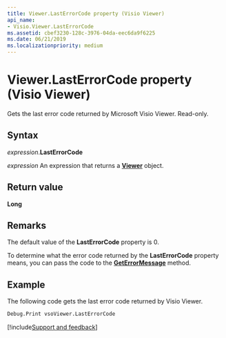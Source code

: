 ```yaml
---
title: Viewer.LastErrorCode property (Visio Viewer)
api_name:
- Visio.Viewer.LastErrorCode
ms.assetid: cbef3230-128c-3976-04da-eec6da9f6225
ms.date: 06/21/2019
ms.localizationpriority: medium
---
```



# Viewer.LastErrorCode property (Visio Viewer)

Gets the last error code returned by Microsoft Visio Viewer. Read-only.


## Syntax

_expression_.**LastErrorCode**

_expression_ An expression that returns a **[Viewer](Visio.Viewer.md)** object.


## Return value

**Long**


## Remarks

The default value of the **LastErrorCode** property is 0.

To determine what the error code returned by the **LastErrorCode** property means, you can pass the code to the **[GetErrorMessage](Visio.Viewer.GetErrorMessage.md)** method.


## Example

The following code gets the last error code returned by Visio Viewer.

```vb
Debug.Print vsoViewer.LastErrorCode
```

[!include[Support and feedback](~/includes/feedback-boilerplate.md)]